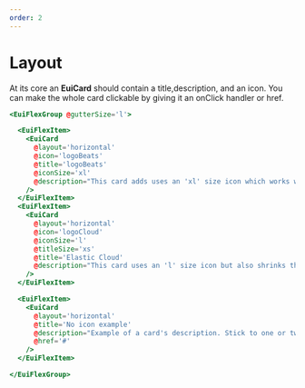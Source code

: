 ```yaml
---
order: 2
---
```


# Layout

<EuiText>
<p>At its core an <strong>EuiCard</strong> should contain a <EuiCode @language="text">title</EuiCode>,<EuiCode @language="text">description</EuiCode>, and an <EuiCode @language="text">icon</EuiCode>. You can make the whole card clickable by giving it an <EuiCode @language="text">onClick</EuiCode> handler or <EuiCode @language="text">href</EuiCode>.</p>
</EuiText>

```hbs template
<EuiFlexGroup @gutterSize='l'>

  <EuiFlexItem>
    <EuiCard
      @layout='horizontal'
      @icon='logoBeats'
      @title='logoBeats'
      @iconSize='xl'
      @description="This card adds uses an 'xl' size icon which works well in a horizontal layout."
    />
  </EuiFlexItem>
  <EuiFlexItem>
    <EuiCard
      @layout='horizontal'
      @icon='logoCloud'
      @iconSize='l'
      @titleSize='xs'
      @title='Elastic Cloud'
      @description="This card uses an 'l' size icon but also shrinks the 'titleSize' to 'xs'."
    />
  </EuiFlexItem>

  <EuiFlexItem>
    <EuiCard
      @layout='horizontal'
      @title='No icon example'
      @description="Example of a card's description. Stick to one or two sentences."
      @href='#'
    />
  </EuiFlexItem>

</EuiFlexGroup>
```

